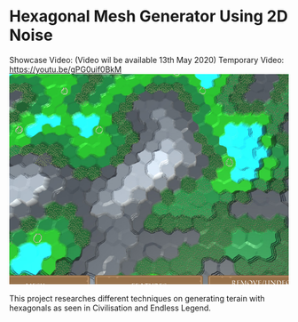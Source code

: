 # Hexagonal Mesh Generator Using 2D Noise

Showcase Video: (Video wil be available 13th May 2020) Temporary Video: https://youtu.be/gPG0uif0BkM
![](work_image.jpg)

This project researches different techniques on generating terain with hexagonals as seen in Civilisation and Endless Legend.
